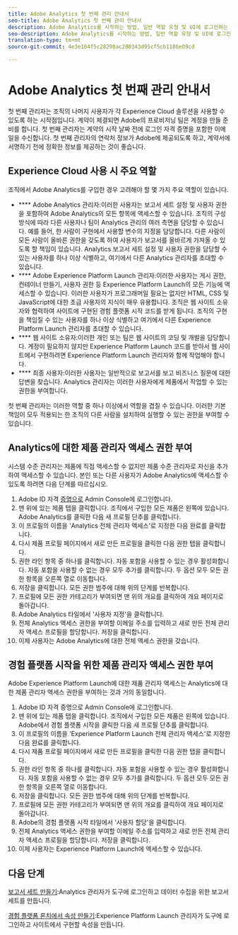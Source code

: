 ```yaml
---
title: Adobe Analytics 첫 번째 관리 안내서
seo-title: Adobe Analytics 첫 번째 관리 안내서
description: Adobe Analytics를 시작하는 방법, 일반 역할 유형 및 UI에 로그인하는 방법을 알아봅니다.
seo-description: Adobe Analytics를 시작하는 방법, 일반 역할 유형 및 UI에 로그인하는 방법을 알아봅니다.
translation-type: tm+mt
source-git-commit: 4e3e164f5c28290ac280343d95cf5cb1186e09cd

---
```



# Adobe Analytics 첫 번째 관리 안내서

첫 번째 관리자는 조직의 나머지 사용자가 각 Experience Cloud 솔루션을 사용할 수 있도록 하는 시작점입니다. 계약이 체결되면 Adobe의 프로비저닝 팀은 계정을 만들 준비를 합니다. 첫 번째 관리자는 계약의 시작 날짜 전에 로그인 자격 증명을 포함한 이메일을 수신합니다. 첫 번째 관리자의 연락처 정보가 Adobe에 제공되도록 하고, 계약서에 서명하기 전에 정확한 정보를 제공하는 것이 좋습니다.

## Experience Cloud 사용 시 주요 역할

조직에서 Adobe Analytics를 구입한 경우 고려해야 할 몇 가지 주요 역할이 있습니다.

- **** Adobe Analytics 관리자:이러한 사용자는 보고서 세트 설정 및 사용자 권한을 포함하여 Adobe Analytics의 모든 항목에 액세스할 수 있습니다. 조직의 구성 방식에 따라 다른 사용자나 팀이 Analytics 관리의 여러 측면을 담당할 수 있습니다. 예를 들어, 한 사람이 구현에서 사용할 변수의 지정을 담당합니다. 다른 사람이 모든 사람이 올바른 권한을 갖도록 하여 사용자가 보고서를 올바르게 가져올 수 있도록 할 책임이 있습니다. Analytics 보고서 세트 설정 및 사용자 권한을 담당할 수 있는 사용자를 하나 이상 식별하고, 여기에서 다른 Analytics 관리자를 초대할 수 있습니다.
- **** Adobe Experience Platform Launch 관리자:이러한 사용자는 게시 권한, 컨테이너 만들기, 사용자 권한 등 Experience Platform Launch의 모든 기능에 액세스할 수 있습니다. 이러한 사용자가 프로그래머일 필요는 없지만 HTML, CSS 및 JavaScript에 대한 초급 사용자의 지식이 매우 유용합니다. 조직은 웹 사이트 소유자와 협력하여 사이트에 구현된 경험 플랫폼 시작 코드를 받게 됩니다. 조직의 구현을 책임질 수 있는 사용자를 하나 이상 식별하고 여기에서 다른 Experience Platform Launch 관리자를 초대할 수 있습니다.
- **** 웹 사이트 소유자:이러한 개인 또는 팀은 웹 사이트의 코딩 및 개발을 담당합니다. 계정이 필요하지 않지만 Experience Platform Launch 코드를 받아서 웹 사이트에서 구현하려면 Experience Platform Launch 관리자와 함께 작업해야 합니다.
- **** 최종 사용자:이러한 사용자는 일반적으로 보고서를 보고 비즈니스 질문에 대한 답변을 찾습니다. Analytics 관리자는 이러한 사용자에게 제품에서 작업할 수 있는 권한을 부여합니다.

첫 번째 관리자는 이러한 역할 중 하나 이상에서 역할을 겹칠 수 있습니다. 이러한 기본 책임이 모두 적용되는 한 조직의 다른 사람을 설치하여 실행할 수 있는 권한을 부여할 수 있습니다.

## Analytics에 대한 제품 관리자 액세스 권한 부여

시스템 수준 관리자는 제품에 직접 액세스할 수 없지만 제품 수준 관리자로 자신을 추가하여 액세스할 수 있습니다. 본인 또는 다른 사용자가 Adobe Analytics에 액세스할 수 있도록 하려면 다음 단계를 따르십시오.

1. Adobe ID 자격 [증명으로](https://adminconsole.adobe.com/) Admin Console에 로그인합니다.
1. 맨 위에 있는 제품 탭을 클릭합니다. 조직에서 구입한 모든 제품은 왼쪽에 있습니다. Adobe Analytics를 클릭한 다음 새 프로필 단추를 클릭합니다.
1. 이 프로필의 이름을 'Analytics 전체 관리자 액세스'로 지정한 다음 완료를 클릭합니다.
1. 다시 제품 프로필 페이지에서 새로 만든 프로필을 클릭한 다음 권한 탭을 클릭합니다.
1. 권한 라인 항목 중 하나를 클릭합니다. 자동 포함을 사용할 수 있는 경우 활성화합니다. 자동 포함을 사용할 수 없는 경우 모두 추가를 클릭합니다. 두 옵션 모두 모든 권한 항목을 오른쪽 열로 이동합니다.
1. 저장을 클릭합니다. 모든 권한 범주에 대해 위의 단계를 반복합니다.
1. 프로필에 모든 권한 카테고리가 부여되면 맨 위의 개요를 클릭하여 개요 페이지로 돌아갑니다.
1. Adobe Analytics 타일에서 '사용자 지정'을 클릭합니다.
1. 전체 Analytics 액세스 권한을 부여할 이메일 주소를 입력하고 새로 만든 전체 관리자 액세스 프로필을 할당합니다. 저장을 클릭합니다.
1. 이제 사용자는 Adobe Analytics에 대한 전체 액세스 권한을 갖습니다.

## 경험 플랫폼 시작을 위한 제품 관리자 액세스 권한 부여

Adobe Experience Platform Launch에 대한 제품 관리자 액세스는 Analytics에 대한 제품 관리자 액세스 권한을 부여하는 것과 거의 동일합니다.

1. Adobe ID 자격 증명으로 Admin Console에 로그인합니다.
1. 맨 위에 있는 제품 탭을 클릭합니다. 조직에서 구입한 모든 제품은 왼쪽에 있습니다. Adobe에서 경험 플랫폼 시작을 클릭한 다음 새 프로필 단추를 클릭합니다.
1. 이 프로필의 이름을 'Experience Platform Launch 전체 관리자 액세스'로 지정한 다음 완료를 클릭합니다.
1. 다시 제품 프로필 페이지에서 새로 만든 프로필을 클릭한 다음 권한 탭을 클릭합니다.
1. 권한 라인 항목 중 하나를 클릭합니다. 자동 포함을 사용할 수 있는 경우 활성화합니다. 자동 포함을 사용할 수 없는 경우 모두 추가를 클릭합니다. 두 옵션 모두 모든 권한 항목을 오른쪽 열로 이동합니다.
1. 저장을 클릭합니다. 모든 권한 범주에 대해 위의 단계를 반복합니다.
1. 프로필에 모든 권한 카테고리가 부여되면 맨 위의 개요를 클릭하여 개요 페이지로 돌아갑니다.
1. Adobe의 경험 플랫폼 시작 타일에서 '사용자 할당'을 클릭합니다.
1. 전체 Analytics 액세스 권한을 부여할 이메일 주소를 입력하고 새로 만든 전체 관리자 액세스 프로필을 할당합니다. 저장을 클릭합니다.
1. 이제 사용자는 Experience Platform Launch에 액세스할 수 있습니다.

## 다음 단계

[보고서 세트 만들기](create-report-suite.md):Analytics 관리자가 도구에 로그인하고 데이터 수집을 위한 보고서 세트를 만듭니다.

[경험 플랫폼 론치에서 속성 만들기](/help/implement/implement-with-launch/create-analytics-property.md):Experience Platform Launch 관리자가 도구에 로그인하고 사이트에서 구현할 속성을 만듭니다.

